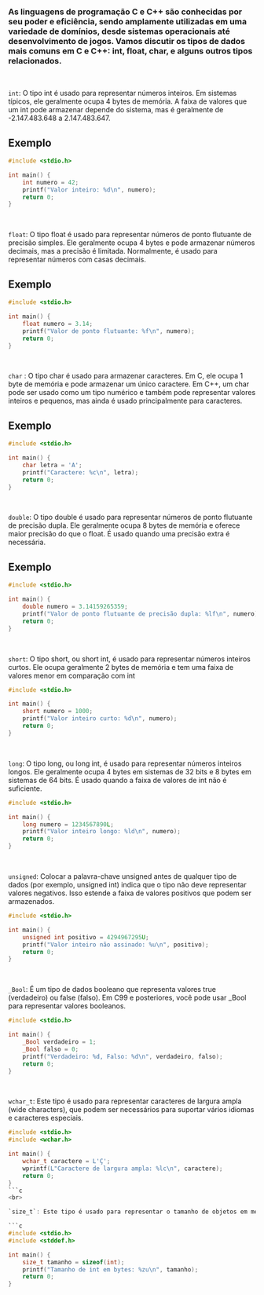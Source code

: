 ### As linguagens de programação C e C++ são conhecidas por seu poder e eficiência, sendo amplamente utilizadas em uma variedade de domínios, desde sistemas operacionais até desenvolvimento de jogos. Vamos discutir os tipos de dados mais comuns em C e C++: int, float, char, e alguns outros tipos relacionados.

<br> 

`int`:  O tipo int é usado para representar números inteiros. Em sistemas típicos, ele geralmente ocupa 4 bytes de memória. A faixa de valores que um int pode armazenar depende do sistema, mas é geralmente de -2.147.483.648 a 2.147.483.647.

## Exemplo

```c
#include <stdio.h>

int main() {
    int numero = 42;
    printf("Valor inteiro: %d\n", numero);
    return 0;
}
```

<br>

`float`: O tipo float é usado para representar números de ponto flutuante de precisão simples. Ele geralmente ocupa 4 bytes e pode armazenar números decimais, mas a precisão é limitada. Normalmente, é usado para representar números com casas decimais.

## Exemplo

```c
#include <stdio.h>

int main() {
    float numero = 3.14;
    printf("Valor de ponto flutuante: %f\n", numero);
    return 0;
}
```

<br>

`char` : O tipo char é usado para armazenar caracteres. Em C, ele ocupa 1 byte de memória e pode armazenar um único caractere. Em C++, um char pode ser usado como um tipo numérico e também pode representar valores inteiros e pequenos, mas ainda é usado principalmente para caracteres.

## Exemplo

```c
#include <stdio.h>

int main() {
    char letra = 'A';
    printf("Caractere: %c\n", letra);
    return 0;
}
```

<br>

`double`: O tipo double é usado para representar números de ponto flutuante de precisão dupla. Ele geralmente ocupa 8 bytes de memória e oferece maior precisão do que o float. É usado quando uma precisão extra é necessária.

## Exemplo 

```c
#include <stdio.h>

int main() {
    double numero = 3.14159265359;
    printf("Valor de ponto flutuante de precisão dupla: %lf\n", numero);
    return 0;
}
```

 <br> 

`short`: O tipo short, ou short int, é usado para representar números inteiros curtos. Ele ocupa geralmente 2 bytes de memória e tem uma faixa de valores menor em comparação com int

```c
#include <stdio.h>

int main() {
    short numero = 1000;
    printf("Valor inteiro curto: %d\n", numero);
    return 0;
}

```

<br>

`long`: O tipo long, ou long int, é usado para representar números inteiros longos. Ele geralmente ocupa 4 bytes em sistemas de 32 bits e 8 bytes em sistemas de 64 bits. É usado quando a faixa de valores de int não é suficiente.

```c
#include <stdio.h>

int main() {
    long numero = 1234567890L;
    printf("Valor inteiro longo: %ld\n", numero);
    return 0;
}
```

<br>

`unsigned`: Colocar a palavra-chave unsigned antes de qualquer tipo de dados (por exemplo, unsigned int) indica que o tipo não deve representar valores negativos. Isso estende a faixa de valores positivos que podem ser armazenados.

```c
#include <stdio.h>

int main() {
    unsigned int positivo = 4294967295U;
    printf("Valor inteiro não assinado: %u\n", positivo);
    return 0;
}
```

<br>

`_Bool`: É um tipo de dados booleano que representa valores true (verdadeiro) ou false (falso). Em C99 e posteriores, você pode usar _Bool para representar valores booleanos.

```c
#include <stdio.h>

int main() {
    _Bool verdadeiro = 1;
    _Bool falso = 0;
    printf("Verdadeiro: %d, Falso: %d\n", verdadeiro, falso);
    return 0;
}
```
<br>

`wchar_t`: Este tipo é usado para representar caracteres de largura ampla (wide characters), que podem ser necessários para suportar vários idiomas e caracteres especiais.

```c
#include <stdio.h>
#include <wchar.h>

int main() {
    wchar_t caractere = L'Ç';
    wprintf(L"Caractere de largura ampla: %lc\n", caractere);
    return 0;
}
```c
<br>

`size_t`: Este tipo é usado para representar o tamanho de objetos em memória. É usado com funções de alocação de memória e para índices de matriz.

```c
#include <stdio.h>
#include <stddef.h>

int main() {
    size_t tamanho = sizeof(int);
    printf("Tamanho de int em bytes: %zu\n", tamanho);
    return 0;
}
```

<br>

